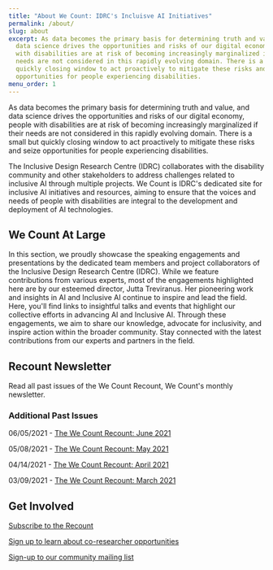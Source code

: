 ```yaml
---
title: "About We Count: IDRC's Incluisve AI Initiatives"
permalink: /about/
slug: about
excerpt: As data becomes the primary basis for determining truth and value, and
  data science drives the opportunities and risks of our digital economy, people
  with disabilities are at risk of becoming increasingly marginalized if their
  needs are not considered in this rapidly evolving domain. There is a small but
  quickly closing window to act proactively to mitigate these risks and seize
  opportunities for people experiencing disabilities.
menu_order: 1
---
```

As data becomes the primary basis for determining truth and value, and data science drives the opportunities and risks of our digital economy, people with disabilities are at risk of becoming increasingly marginalized if their needs are not considered in this rapidly evolving domain. There is a small but quickly closing window to act proactively to mitigate these risks and seize opportunities for people experiencing disabilities.

The Inclusive Design Research Centre (IDRC) collaborates with the disability community and other stakeholders to address challenges related to inclusive AI through multiple projects. We Count is IDRC's dedicated site for inclusive AI initiatives and resources, aiming to ensure that the voices and needs of people with disabilities are integral to the development and deployment of AI technologies.

## We Count At Large

In this section, we proudly showcase the speaking engagements and presentations by the dedicated team members and project collaborators of the Inclusive Design Research Centre (IDRC). While we feature contributions from various experts, most of the engagements highlighted here are by our esteemed director, Jutta Treviranus. Her pioneering work and insights in AI and Inclusive AI continue to inspire and lead the field. Here, you'll find links to insightful talks and events that highlight our collective efforts in advancing AI and Inclusive AI. Through these engagements, we aim to share our knowledge, advocate for inclusivity, and inspire action within the broader community. Stay connected with the latest contributions from our experts and partners in the field.

## Recount Newsletter

Read all past issues of the We Count Recount, We Count's monthly newsletter.

<style type="text/css">
<!--
.display_archive {font-family: arial,verdana; font-size: 18px;}
.campaign {line-height: 125%; margin: 5px;}
//-->
</style>

<script language="javascript" src="//ocadu.us6.list-manage.com/generate-js/?u=df09b45913649b12f2a2aef66&fid=22913&show=1000" type="text/javascript"></script>

### Additional Past Issues

06/05/2021 - [T﻿he We Count Recount: June 2021](https://wecount.inclusivedesign.ca/uploads/the-we-count-recount_-june-2021_accessible.docx)

05/08/2021 - [T﻿he We Count Recount: May 2021](https://wecount.inclusivedesign.ca/uploads/the-we-count-recount_-may-2021_accessible.docx)

04/14/2021 - [T﻿he We Count Recount: April 2021](https://wecount.inclusivedesign.ca/uploads/the-we-count-recount_-april-2021_accessible.docx)

03/09/2021 - [T﻿he We Count Recount: March 2021](https://wecount.inclusivedesign.ca/uploads/the-we-count-recount_-march-2021_accessible.docx)

## Get Involved

[Subscribe to the Recount ](http://eepurl.com/hBMRev)

[Sign up to learn about co-researcher opportunities](https://forms.office.com/r/g4bgbHifqc)

[Sign-up to our community mailing list ](https://lists.idrc.ocadu.ca/mailman/listinfo/community)
